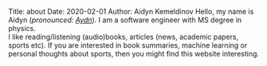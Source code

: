 Title: about
Date: 2020-02-01
Author: Aidyn Kemeldinov
Hello, my name is Aidyn (<em>pronounced: [Aydn](https://en.wikipedia.org/wiki/Ayd%C4%B1n_(name))</em>). I am a software engineer with MS degree in physics.   
I like reading/listening (audio)books, articles (news, academic papers, sports etc). If you are interested in book summaries, machine learning or personal thoughts about sports, then you might find this website interesting.